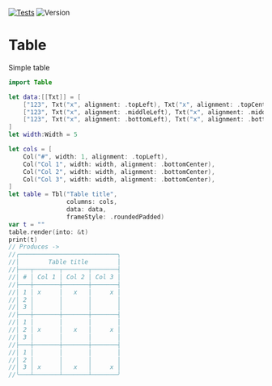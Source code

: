 [![Tests](https://github.com/gallinapassus/Table/actions/workflows/table-ci.yml/badge.svg)](https://github.com/gallinapassus/Table/actions/workflows/table-ci.yml)
![Version](https://img.shields.io/static/v1?label=Version&message=0.0.4&color=green)

# Table
Simple table

```swift
import Table

let data:[[Txt]] = [
    ["123", Txt("x", alignment: .topLeft), Txt("x", alignment: .topCenter), Txt("x", alignment: .topRight)],
    ["123", Txt("x", alignment: .middleLeft), Txt("x", alignment: .middleCenter), Txt("x", alignment: .middleRight)],
    ["123", Txt("x", alignment: .bottomLeft), Txt("x", alignment: .bottomCenter), Txt("x", alignment: .bottomRight)],
]
let width:Width = 5

let cols = [
    Col("#", width: 1, alignment: .topLeft),
    Col("Col 1", width: width, alignment: .bottomCenter),
    Col("Col 2", width: width, alignment: .bottomCenter),
    Col("Col 3", width: width, alignment: .bottomCenter),
]
let table = Tbl("Table title",
                columns: cols,
                data: data,
                frameStyle: .roundedPadded)
var t = ""
table.render(into: &t)
print(t)
// Produces ->
//╭───────────────────────────╮
//│        Table title        │
//├───┬───────┬───────┬───────┤
//│ # │ Col 1 │ Col 2 │ Col 3 │
//├───┼───────┼───────┼───────┤
//│ 1 │ x     │   x   │     x │
//│ 2 │       │       │       │
//│ 3 │       │       │       │
//├───┼───────┼───────┼───────┤
//│ 1 │       │       │       │
//│ 2 │ x     │   x   │     x │
//│ 3 │       │       │       │
//├───┼───────┼───────┼───────┤
//│ 1 │       │       │       │
//│ 2 │       │       │       │
//│ 3 │ x     │   x   │     x │
//╰───┴───────┴───────┴───────╯
```

